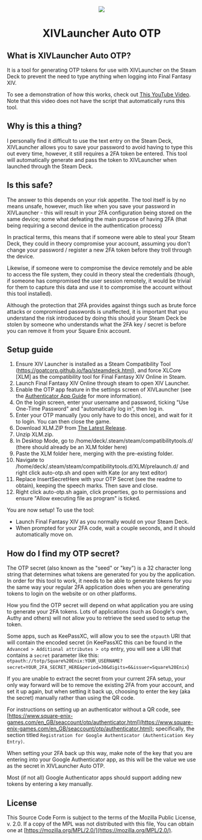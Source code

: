<div align="center">
    <img src=".github/lalafell.png" />
    <h1>XIVLauncher Auto OTP</h1>
</div>

## What is XIVLauncher Auto OTP?
It is a tool for generating OTP tokens for use with XIVLauncher on the Steam Deck to prevent the need to type anything when logging into Final Fantasy XIV.

To see a demonstration of how this works, check out [This YouTube Video](https://www.youtube.com/watch?v=-JH7yQgBsx0). Note that this video does not have the script that automatically runs this tool.

## Why is this a thing?
I personally find it difficult to use the text entry on the Steam Deck, XIVLauncher allows you to save your password to avoid having to type this out every time, however, it still requires a 2FA token be entered. This tool will automatically generate and pass the token to XIVLauncher when launched through the Steam Deck.

## Is this safe?
The answer to this depends on your risk appetite. The tool itself is by no means unsafe, however, much like when you save your password in XIVLauncher - this will result in your 2FA configuration being stored on the same device; some what defeating the main purpose of having 2FA (that being requiring a second device in the authentication process)

In practical terms, this means that if someone were able to steal your Steam Deck, they could in theory compromise your account, assuming you don't change your password / register a new 2FA token before they troll through the device.

Likewise, if someone were to compromise the device remotely and be able to access the file system, they could in theory steal the credentials (though, if someone has compromised the user session remotely, it would be trivial for them to capture this data and use it to compromise the account without this tool installed).

Although the protection that 2FA provides against things such as brute force attacks or compromised passwords is unaffected, it is important that you understand the risk introduced by doing this should your Steam Deck be stolen by someone who understands what the 2FA key / secret is before you can remove it from your Square Enix account.

## Setup guide
1. Ensure XIV Launcher is installed as a Steam Compatibility Tool (https://goatcorp.github.io/faq/steamdeck.html), and force XLCore [XLM] as the compatibility tool for Final Fantasy XIV Online in Steam.
2. Launch Final Fantasy XIV Online through steam to open XIV Launcher.
3. Enable the OTP app feature in the settings screen of XIVLauncher (see the [Authenticator App Guide](https://goatcorp.github.io/faq/mobile_otp#enabling-the-otp-app-feature-in-xivlauncher) for more information).
4. On the login screen, enter your username and password, ticking "Use One-Time Password" and "automatically log in", then log in.
5. Enter your OTP manually (you only have to do this once), and wait for it to login. You can then close the game.
6. Download XLM.ZIP from [The Latest Release](https://github.com/trintin94/xivlauncher-auto-otp/releases/latest).
7. Unzip XLM.zip.
8. In Desktop Mode, go to /home/deck/.steam/steam/compatibilitytools.d/ (there should already be an XLM folder here)
9. Paste the XLM folder here, merging with the pre-existing folder.
10. Navigate to /home/deck/.steam/steam/compatibilitytools.d/XLM/prelaunch.d/ and right click auto-otp.sh and open with Kate (or any text editor)
11. Replace InsertSecretHere with your OTP Secret (see the readme to obtain), keeping the speech marks. Then save and close.
12. Right click auto-otp.sh again, click properties, go to permissions and ensure "Allow executing file as program" is ticked.

You are now setup! To use the tool:

 - Launch Final Fantasy XIV as you normally would on your Steam Deck.
 - When prompted for your 2FA code, wait a couple seconds, and it should automatically move on.

## How do I find my OTP secret?
The OTP secret (also known as the "seed" or "key") is a 32 character long string that determines what tokens are generated for you by the application. In order for this tool to work, it needs to be able to generate tokens for you the same way your regular 2FA application does when you are generating tokens to login on the website or on other platforms.

How you find the OTP secret will depend on what application you are using to generate your 2FA tokens. Lots of applications (such as Google's own, Authy and others) will not allow you to retrieve the seed used to setup the token.

Some apps, such as KeePassXC, will allow you to see the `otpauth` URI that will contain the encoded secret (in KeePassXC this can be found in the `Advanced > Additional attributes > otp` entry, you will see a URI that contains a `secret` parameter like this: `otpauth://totp/Square%20Enix:YOUR_USERNAME?secret=YOUR_2FA_SECRET_HERE&period=30&digits=6&issuer=Square%20Enix`)

If you are unable to extract the secret from your current 2FA setup, your only way forward will be to remove the existing 2FA from your account, and set it up again, but when setting it back up, choosing to enter the key (aka the secret) manually rather than using the QR code.

For instructions on setting up an authenticator without a QR code, see [https://www.square-enix-games.com/en_GB/seaccount/otp/authenticator.html](https://www.square-enix-games.com/en_GB/seaccount/otp/authenticator.html); specifically, the section titled `Registration for Google Authenticator (Authentication Key Entry)`.

When setting your 2FA back up this way, make note of the key that you are entering into your Google Authenticator app, as this will be the value we use as the secret in XIVLauncher Auto OTP.

Most (if not all) Google Authenticator apps should support adding new tokens by entering a key manually.

## License
This Source Code Form is subject to the terms of the Mozilla Public License, v. 2.0. If a copy of the MPL was not distributed with this file, You can obtain one at [https://mozilla.org/MPL/2.0/](https://mozilla.org/MPL/2.0/).
